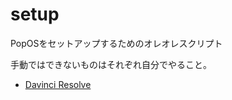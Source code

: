 # setup

PopOSをセットアップするためのオレオレスクリプト

手動ではできないものはそれぞれ自分でやること。

- [Davinci Resolve](https://www.blackmagicdesign.com/jp/products/davinciresolve)